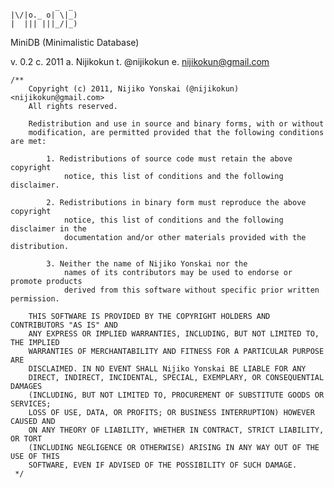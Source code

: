               _  _ 
    |\/|o._ o| \|_)
    |  ||| |||_/|_)
    
MiniDB (Minimalistic Database)

v. 0.2
c. 2011
a. Nijikokun 
t. @nijikokun 
e. nijikokun@gmail.com

    /**
        Copyright (c) 2011, Nijiko Yonskai (@nijikokun) <nijikokun@gmail.com>
        All rights reserved.

        Redistribution and use in source and binary forms, with or without
        modification, are permitted provided that the following conditions are met:

            1. Redistributions of source code must retain the above copyright
                notice, this list of conditions and the following disclaimer.

            2. Redistributions in binary form must reproduce the above copyright
                notice, this list of conditions and the following disclaimer in the
                documentation and/or other materials provided with the distribution.

            3. Neither the name of Nijiko Yonskai nor the
                names of its contributors may be used to endorse or promote products
                derived from this software without specific prior written permission.

        THIS SOFTWARE IS PROVIDED BY THE COPYRIGHT HOLDERS AND CONTRIBUTORS "AS IS" AND
        ANY EXPRESS OR IMPLIED WARRANTIES, INCLUDING, BUT NOT LIMITED TO, THE IMPLIED
        WARRANTIES OF MERCHANTABILITY AND FITNESS FOR A PARTICULAR PURPOSE ARE
        DISCLAIMED. IN NO EVENT SHALL Nijiko Yonskai BE LIABLE FOR ANY
        DIRECT, INDIRECT, INCIDENTAL, SPECIAL, EXEMPLARY, OR CONSEQUENTIAL DAMAGES
        (INCLUDING, BUT NOT LIMITED TO, PROCUREMENT OF SUBSTITUTE GOODS OR SERVICES;
        LOSS OF USE, DATA, OR PROFITS; OR BUSINESS INTERRUPTION) HOWEVER CAUSED AND
        ON ANY THEORY OF LIABILITY, WHETHER IN CONTRACT, STRICT LIABILITY, OR TORT
        (INCLUDING NEGLIGENCE OR OTHERWISE) ARISING IN ANY WAY OUT OF THE USE OF THIS
        SOFTWARE, EVEN IF ADVISED OF THE POSSIBILITY OF SUCH DAMAGE.
     */